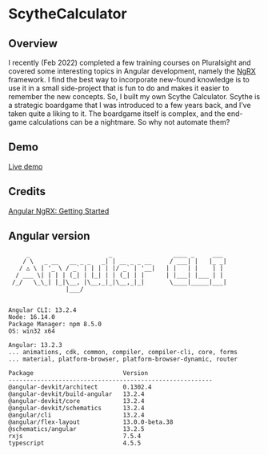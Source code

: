 # ScytheCalculator

## Overview

I recently (Feb 2022) completed a few training courses on Pluralsight and covered some interesting topics in Angular development, namely the [NgRX](https://ngrx.io/) framework. I find the best way to incorporate new-found knowledge is to use it in a small side-project that is fun to do and makes it easier to remember the new concepts. So, I built my own Scythe Calculator. Scythe is a strategic boardgame that I was introduced to a few years back, and I’ve taken quite a liking to it. The boardgame itself is complex, and the end-game calculations can be a nightmare. So why not automate them?

## Demo

[Live demo](https://gentle-tree-0711adb03.1.azurestaticapps.net/)

## Credits

[Angular NgRX: Getting Started](https://www.pluralsight.com/courses/angular-ngrx-getting-started)

## Angular version

```
     _                      _                 ____ _     ___
    / \   _ __   __ _ _   _| | __ _ _ __     / ___| |   |_ _|
   / △ \ | '_ \ / _` | | | | |/ _` | '__|   | |   | |    | |
  / ___ \| | | | (_| | |_| | | (_| | |      | |___| |___ | |
 /_/   \_\_| |_|\__, |\__,_|_|\__,_|_|       \____|_____|___|
                |___/
    

Angular CLI: 13.2.4
Node: 16.14.0
Package Manager: npm 8.5.0
OS: win32 x64

Angular: 13.2.3
... animations, cdk, common, compiler, compiler-cli, core, forms
... material, platform-browser, platform-browser-dynamic, router

Package                         Version
---------------------------------------------------------
@angular-devkit/architect       0.1302.4
@angular-devkit/build-angular   13.2.4
@angular-devkit/core            13.2.4
@angular-devkit/schematics      13.2.4
@angular/cli                    13.2.4
@angular/flex-layout            13.0.0-beta.38
@schematics/angular             13.2.5
rxjs                            7.5.4
typescript                      4.5.5
```
